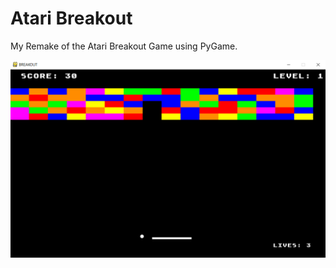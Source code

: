 # Atari Breakout
My Remake of the Atari Breakout Game using PyGame.

![alt text](https://github.com/EngineeringSapien/AtariBreakout/blob/master/assets/CoverPhoto.PNG)
